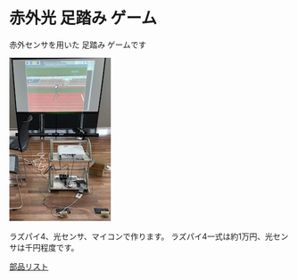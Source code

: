 # 赤外光 足踏み ゲーム

赤外センサを用いた 足踏み ゲームです

![irspr.jpg](./docs/irspr.jpg)

ラズパイ4、光センサ、マイコンで作ります。 ラズパイ4一式は約1万円、光センサは千円程度です。

[部品リスト](./docs/partslist.md)
